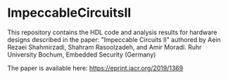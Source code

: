 # ImpeccableCircuitsII

This repository contains the HDL code and analysis results for hardware designs described in the paper: "Impeccable Circuits II" authored by Aein Rezaei Shahmirzadi, Shahram Rasoolzadeh, and Amir Moradi.
Ruhr University Bochum, Embedded Security (Germany)

The paper is available here:
https://eprint.iacr.org/2019/1369
